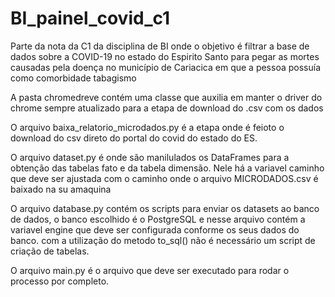 # BI_painel_covid_c1
Parte da nota da C1 da disciplina de BI onde o objetivo é filtrar a base de dados sobre a COVID-19 no estado do Espirito Santo para pegar as mortes causadas pela doença no município de Cariacica em que a pessoa possuía como comorbidade tabagismo

A pasta chromedreve contém uma classe que auxilia em manter o driver do chrome sempre atualizado para a etapa de download do .csv com os dados

O arquivo baixa_relatorio_microdados.py é a etapa onde é feioto o download do csv direto do portal do covid do estado do ES.

O arquivo dataset.py é onde são manilulados os DataFrames para a obtenção das tabelas fato e da tabela dimensão. Nele há a variavel caminho que deve ser ajustada com o caminho onde o arquivo MICRODADOS.csv é baixado na su amaquina

O arquivo database.py contém os scripts para enviar os datasets ao banco de dados, o banco escolhido é o PostgreSQL e nesse arquivo contém a variavel engine que deve ser configurada conforme os seus dados do banco. com a utilização do metodo to_sql() não é necessário um script de criação de tabelas. 

O arquivo main.py é o arquivo que deve ser executado para rodar o processo por completo.
